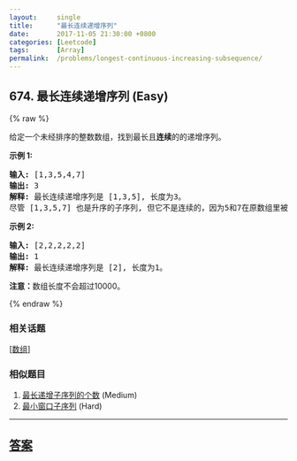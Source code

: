 ```yaml
---
layout:     single
title:      "最长连续递增序列"
date:       2017-11-05 21:30:00 +0800
categories: [Leetcode]
tags:       [Array]
permalink:  /problems/longest-continuous-increasing-subsequence/
---
```


## 674. 最长连续递增序列 (Easy)

{% raw %}

<p>给定一个未经排序的整数数组，找到最长且<strong>连续</strong>的的递增序列。</p>

<p><strong>示例 1:</strong></p>

<pre>
<strong>输入:</strong> [1,3,5,4,7]
<strong>输出:</strong> 3
<strong>解释:</strong> 最长连续递增序列是 [1,3,5], 长度为3。
尽管 [1,3,5,7] 也是升序的子序列, 但它不是连续的，因为5和7在原数组里被4隔开。 
</pre>

<p><strong>示例 2:</strong></p>

<pre>
<strong>输入:</strong> [2,2,2,2,2]
<strong>输出:</strong> 1
<strong>解释:</strong> 最长连续递增序列是 [2], 长度为1。
</pre>

<p><strong>注意：</strong>数组长度不会超过10000。</p>

{% endraw %}

### 相关话题
  [[数组](https://github.com/openset/leetcode/tree/master/tag/array/README.md)]

### 相似题目
  1. [最长递增子序列的个数](/problems/number-of-longest-increasing-subsequence) (Medium)
  1. [最小窗口子序列](/problems/minimum-window-subsequence) (Hard)

---

## [答案](https://github.com/openset/leetcode/tree/master/problems/longest-continuous-increasing-subsequence)
